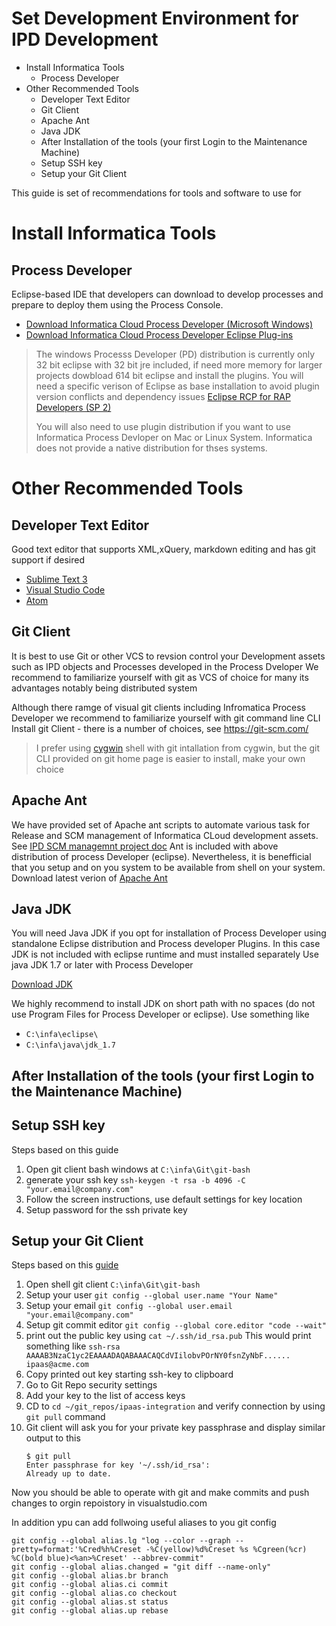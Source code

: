 # Set Development Environment for IPD Development

<!-- MarkdownTOC -->

- Install Informatica Tools
    - Process Developer
- Other Recommended Tools
    - Developer Text Editor
    - Git Client
    - Apache Ant
    - Java JDK
    - After Installation of the tools \(your first Login to the Maintenance Machine\)
    - Setup SSH key
    - Setup your Git Client

<!-- /MarkdownTOC -->

This guide is set of recommendations for tools and software to use for

# Install Informatica Tools

## Process Developer

Eclipse-based IDE that developers can download to develop processes and prepare to deploy them using the Process Console.

- [Download Informatica Cloud Process Developer (Microsoft Windows)](http://doc.rt.informaticacloud.com/cpd/Cloud_Process_Developer_windows.zip)
- [Download Informatica Cloud Process Developer Eclipse Plug-ins](http://doc.rt.informaticacloud.com/cpd/Cloud_Process_Developer_plugins.zip)

> The windows Processs Developer (PD) distribution is currently only 32 bit eclipse with 32 bit jre included, if need more memory for larger projects dowbload 614 bit eclipse and install the plugins.
> You will need a specific verison of Eclipse as base installation to avoid plugin version conflicts and dependency issues
> [Eclipse RCP for RAP Developers (SP 2)](https://www.eclipse.org/downloads/packages/eclipse-rcp-and-rap-developers/keplersr2)
>
> You will also need to use plugin distribution if you want to use Informatica Process Devloper on Mac or Linux System. Informatica  does not provide a native distribution for thses systems.

# Other Recommended Tools

## Developer Text Editor

Good text editor that supports XML,xQuery, markdown editing and has git support if desired

- [Sublime Text 3](https://www.sublimetext.com)
- [Visual Studio Code](https://code.visualstudio.com)
- [Atom](https://atom.io)

## Git Client

It is best to use Git or other VCS to revsion control your Development assets such as IPD objects and Processes developed in the Process Dveloper
We recommend to familiarize yourself with git as VCS of choice for many its advantages notably being distributed system

Although there ramge of visual git clients including Infromatica Process Developer we recommend to familiarize yourself with git command line CLI
Install git Client - there is a number of choices, see https://git-scm.com/

> I prefer using [cygwin](https://www.cygwin.com/) shell with git intallation from cygwin, but the git CLI provided on git home page is easier to install, make your own choice

## Apache Ant

We have provided set of Apache ant scripts to automate various task for Release and SCM management of Informatica CLoud development assets.
See [IPD SCM managemnt project doc](../icrt/com.informatica.ipd/doc/README.md)
Ant is included with above distribution of process Developer (eclipse). Nevertheless, it is benefficial that you setup and on you system to be available from shell on your system.
Download latest verion of [Apache Ant](http://ant.apache.org/)

## Java JDK

You will need Java JDK if you opt for installation of Process Developer using standalone Eclipse distribution and Process developer Plugins. In this case JDK is not included with eclipse runtime and must installed separately
Use java JDK 1.7  or later with Process Developer

[Download JDK](http://www.oracle.com/technetwork/java/javase/downloads/index.html)

We highly recommend to install JDK on short path with no spaces (do not use Program Files for Process Developer or eclipse).
Use something like

- `C:\infa\eclipse\`
- `C:\infa\java\jdk_1.7`

## After Installation of the tools (your first Login to the Maintenance Machine)

## Setup SSH key

Steps based on this guide

1. Open git client bash windows at `C:\infa\Git\git-bash`
2. generate your ssh key
    `ssh-keygen -t rsa -b 4096 -C "your.email@company.com"`
3. Follow the screen instructions, use default settings for key location
4. Setup password for the ssh private key

## Setup your Git Client

Steps based on this [guide](https://git-scm.com/book/en/v2/Getting-Started-First-Time-Git-Setup)

1. Open shell git client `C:\infa\Git\git-bash`
2. Setup your user
    `git config --global user.name "Your Name"`
3. Setup your email
    `git config --global user.email "your.email@company.com"`
4. Setup git commit editor
    `git config --global core.editor "code --wait"`
5. print out the public key using
    `cat ~/.ssh/id_rsa.pub`
    This would print something like
    `ssh-rsa AAAAB3NzaC1yc2EAAAADAQABAAACAQCdVIilobvPOrNY0fsnZyNbF......  ipaas@acme.com`
6. Copy printed out key starting ssh-key to clipboard
7. Go to Git Repo security settings
8. Add your key to the list of access keys
9. CD to `cd ~/git_repos/ipaas-integration` and verify connection by using `git pull` command
10. Git client will ask you for your private key passphrase and display similar output to this
    ```shell
    $ git pull
    Enter passphrase for key '~/.ssh/id_rsa':
    Already up to date.
    ```

Now you should be able to operate with git and make commits and push changes to orgin repoistory in visualstudio.com

In addition ypu can add follwoing useful aliases to you git config

```shell
git config --global alias.lg "log --color --graph --pretty=format:'%Cred%h%Creset -%C(yellow)%d%Creset %s %Cgreen(%cr) %C(bold blue)<%an>%Creset' --abbrev-commit"
git config --global alias.changed = "git diff --name-only"
git config --global alias.br branch
git config --global alias.ci commit
git config --global alias.co checkout
git config --global alias.st status
git config --global alias.up rebase
```

